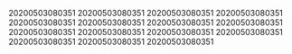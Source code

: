 20200503080351
20200503080351
20200503080351
20200503080351
20200503080351
20200503080351
20200503080351
20200503080351
20200503080351
20200503080351
20200503080351
20200503080351
20200503080351
20200503080351
20200503080351
